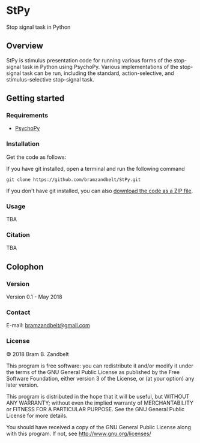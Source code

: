 # StPy
Stop signal task in Python

## Overview

StPy is stimulus presentation code for running various forms of the stop-signal task in Python using PsychoPy. Various implementations of the stop-signal task can be run, including the standard, action-selective, and stimulus-selective stop-signal task. 

## Getting started

### Requirements

* [PsychoPy](http://www.psychopy.org/)

### Installation

Get the code as follows:

If you have git installed, open a terminal and run the following command
```
git clone https://github.com/bramzandbelt/StPy.git
```

If you don't have git installed, you can also [download the code as a ZIP file](https://github.com/bramzandbelt/StPy/archive/master.zip).

### Usage
TBA


### Citation
TBA

## Colophon

### Version

Version 0.1 - May 2018

### Contact

E-mail: bramzandbelt@gmail.com  

### License

&copy; 2018  Bram B. Zandbelt

This program is free software: you can redistribute it and/or modify
it under the terms of the GNU General Public License as published by
the Free Software Foundation, either version 3 of the License, or
(at your option) any later version.

This program is distributed in the hope that it will be useful,
but WITHOUT ANY WARRANTY; without even the implied warranty of
MERCHANTABILITY or FITNESS FOR A PARTICULAR PURPOSE.  See the
GNU General Public License for more details.

You should have received a copy of the GNU General Public License
along with this program.  If not, see <http://www.gnu.org/licenses/>
